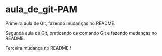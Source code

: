# aula_de_git-PAM
Primeira aula de Git, fazendo mudanças no README.

Segunda aula de Git, praticando os comando Git e fazendo mudanças no README.

Terceira mudança no README !